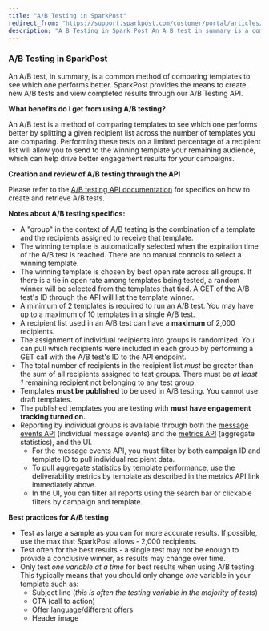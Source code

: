 ```yaml
---
title: "A/B Testing in SparkPost"
redirect_from: "https://support.sparkpost.com/customer/portal/articles/2756679-a-b-testing-in-sparkpost"
description: "A B Testing in Spark Post An A B test in summary is a common method of comparing templates to see which one performs better Spark Post provides the means to create new A B tests and view completed results through our A B Testing API What benefits do I..."
---
```


### A/B Testing in SparkPost

An A/B test, in summary, is a common method of comparing templates to see which one performs better. SparkPost provides the means to create new A/B tests and view completed results through our A/B Testing API.

**What benefits do I get from using A/B testing?** 

An A/B test is a method of comparing templates to see which one performs better by splitting a given recipient list across the number of templates you are comparing. Performing these tests on a limited percentage of a recipient list will allow you to send to the winning template your remaining audience, which can help drive better engagement results for your campaigns.

**Creation and review of A/B testing through the API** 

Please refer to the [A/B testing API documentation](https://developers.sparkpost.com/api/ab-testing.html) for specifics on how to create and retrieve A/B tests.

**Notes about A/B testing specifics:**

* A "group" in the context of A/B testing is the combination of a template and the recipients assigned to receive that template.
* The winning template is automatically selected when the expiration time of the A/B test is reached. There are no manual controls to select a winning template. 
* The winning template is chosen by best open rate across all groups. If there is a tie in open rate among templates being tested, a random winner will be selected from the templates that tied. A GET of the A/B test's ID through the API will list the template winner.
* A minimum of 2 templates is required to run an A/B test. You may have up to a maximum of 10 templates in a single A/B test.
* A recipient list used in an A/B test can have a **maximum** of 2,000 recipients.
* The assignment of individual recipients into groups is randomized. You can pull which recipients were included in each group by performing a GET call with the A/B test's ID to the API endpoint.
* The total number of recipients in the recipient list *must* be greater than the sum of all recipients assigned to test groups. There must be *at least 1* remaining recipient not belonging to any test group.
* Templates **must be published** to be used in A/B testing. You cannot use draft templates.
* The published templates you are testing with **must have engagement tracking turned on.**
* Reporting by individual groups is available through both the [message events API](http://developers.sparkpost.com/api/message-events.html#message-events-message-events-get) (individual message events) and the [metrics API](https://developers.sparkpost.com/api/metrics.html#metrics-deliverability-metrics-by-template-get) (aggregate statistics), and the UI.
  * For the message events API, you must filter by both campaign ID and template ID to pull individual recipient data.
  * To pull aggregate statistics by template performance, use the deliverability metrics by template as described in the metrics API link immediately above.
  * In the UI, you can filter all reports using the search bar or clickable filters by campaign and template.

**Best practices for A/B testing**

* Test as large a sample as you can for more accurate results. If possible, use the max that SparkPost allows - 2,000 recipients.
* Test often for the best results - a single test may not be enough to provide a conclusive winner, as results may change over time.
* Only test *one variable at a time* for best results when using A/B testing. This typically means that you should only change *one* variable in your template such as:
  * Subject line (*this is often the testing variable in the majority of tests*)
  * CTA (call to action)
  * Offer language/different offers
  * Header image